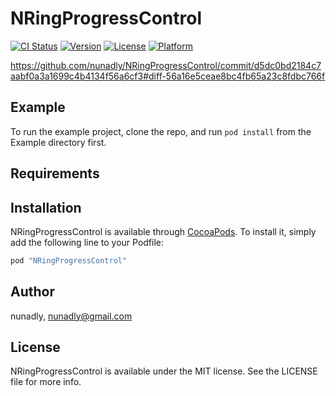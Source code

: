 # NRingProgressControl

[![CI Status](http://img.shields.io/travis/nunadly/NRingProgressControl.svg?style=flat)](https://travis-ci.org/nunadly/NRingProgressControl)
[![Version](https://img.shields.io/cocoapods/v/NRingProgressControl.svg?style=flat)](http://cocoapods.org/pods/NRingProgressControl)
[![License](https://img.shields.io/cocoapods/l/NRingProgressControl.svg?style=flat)](http://cocoapods.org/pods/NRingProgressControl)
[![Platform](https://img.shields.io/cocoapods/p/NRingProgressControl.svg?style=flat)](http://cocoapods.org/pods/NRingProgressControl)

https://github.com/nunadly/NRingProgressControl/commit/d5dc0bd2184c7aabf0a3a1699c4b4134f56a6cf3#diff-56a16e5ceae8bc4fb65a23c8fdbc766f

## Example

To run the example project, clone the repo, and run `pod install` from the Example directory first.

## Requirements

## Installation

NRingProgressControl is available through [CocoaPods](http://cocoapods.org). To install
it, simply add the following line to your Podfile:

```ruby
pod "NRingProgressControl"
```

## Author

nunadly, nunadly@gmail.com

## License

NRingProgressControl is available under the MIT license. See the LICENSE file for more info.
